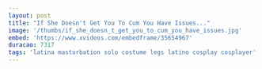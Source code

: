 ```yaml
---
layout: post
title: "If She Doesn't Get You To Cum You Have Issues..."
image: '/thumbs/if_she_doesn_t_get_you_to_cum_you_have_issues.jpg'
embed: 'https://www.xvideos.com/embedframe/35654967'
duracao: 7317
tags: 'latina masturbation solo costume legs latino cosplay cosplayer'
---
```

